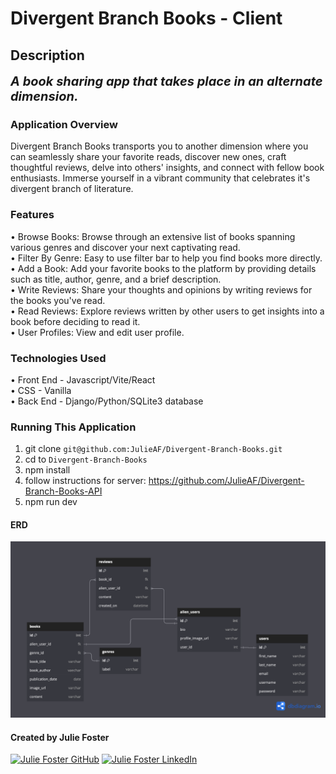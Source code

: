 # Divergent Branch Books - Client

## Description

<b style="font-size: 20px;"><i>A book sharing app that takes place in an alternate dimension.</i></b>

### Application Overview

Divergent Branch Books transports you to another dimension where you can seamlessly share your favorite reads, discover new ones, craft thoughtful reviews, delve into others' insights, and connect with fellow book enthusiasts. Immerse yourself in a vibrant community that celebrates it's divergent branch of literature.

### Features

<p> 
• Browse Books: Browse through an extensive list of books spanning various genres and discover your next captivating read.<br>
• Filter By Genre: Easy to use filter bar to help you find books more directly.<br>
• Add a Book: Add your favorite books to the platform by providing details such as title, author, genre, and a brief description.<br>
• Write Reviews: Share your thoughts and opinions by writing reviews for the books you've read.<br>
• Read Reviews: Explore reviews written by other users to get insights into a book before deciding to read it.<br>
• User Profiles: View and edit user profile.<br>
</p>

### Technologies Used

• Front End - Javascript/Vite/React<br>
• CSS - Vanilla<br>
• Back End - Django/Python/SQLite3 database<br>

### Running This Application

1. git clone `git@github.com:JulieAF/Divergent-Branch-Books.git`
2. cd to `Divergent-Branch-Books`
3. npm install
4. follow instructions for server: https://github.com/JulieAF/Divergent-Branch-Books-API
5. npm run dev

#### ERD

<img src="./Divergent Branch Books.png" alt="">

#### Created by Julie Foster

<a href="https://github.com/JulieAF" target="_blank"><img src="https://img.shields.io/badge/github%20-%23121011.svg?&style=for-the-badge&logo=github&logoColor=white" alt="Julie Foster GitHub" style="height: auto !important;width: auto !important;" /></a> <a href="https://www.linkedin.com/in/julie-angelica-foster/" target="_blank"><img src="https://img.shields.io/badge/linkedin%20-%230077B5.svg?&style=for-the-badge&logo=linkedin&logoColor=white" alt="Julie Foster LinkedIn" style="height: auto !important;width: auto !important;" /></a>
